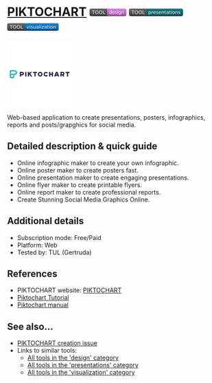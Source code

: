 # [PIKTOCHART](https://piktochart.com/)  [<img src="images/design.png" align="bottom">](https://github.com/e-CLOSE/Toolbox/issues?q=label%3A01_TOOL+label%3Adesign) [<img src="images/presentations.png" align="bottom">](https://github.com/e-CLOSE/Toolbox/issues?q=label%3A01_TOOL+label%3Apresentations) [<img src="images/visualization.png" align="bottom">](https://github.com/e-CLOSE/Toolbox/issues?q=label%3A01_TOOL+label%3Avisualization)

[<img src="images/piktochart_logo.png" align="bottom" alt="piktochart_logo Logo">](https://piktochart.com/)

Web-based application to create presentations, posters, infographics, reports and posts/grapghics for social media.


## Detailed description & quick guide

- Online infographic maker to create your own infographic.
- Online poster maker to create posters fast.
- Online presentation maker to create engaging presentations.
- Online flyer maker to create printable flyers.
- Online report maker to create professional reports.
- Create Stunning Social Media Graphics Online.

## Additional details

- Subscription mode: Free/Paid
- Platform: Web
- Tested by: TUL (Gertruda)


## References

- PIKTOCHART website: [PIKTOCHART](https://piktochart.com/)
- [Piktochart Tutorial](https://guides.library.ucsc.edu/DS/Resources/Piktochart)
- [Piktochart manual](https://www.atu.edu/assessment/documents/Piktochart-e-book-2-Create-Your-First-Infographic-In-15-Minutes.pdf)


## See also...

- [PIKTOCHART creation issue](https://github.com/e-CLOSE/Toolbox/issues/104)
- Links to similar tools:
  - [All tools in the 'design' category](https://github.com/e-CLOSE/Toolbox/issues?q=label%3A01_TOOL+label%3Adesign)
  - [All tools in the 'presentations' category](https://github.com/e-CLOSE/Toolbox/issues?q=label%3A01_TOOL+label%3Apresentations)
  - [All tools in the 'visualization' category](https://github.com/e-CLOSE/Toolbox/issues?q=label%3A01_TOOL+label%3Avisualization)
